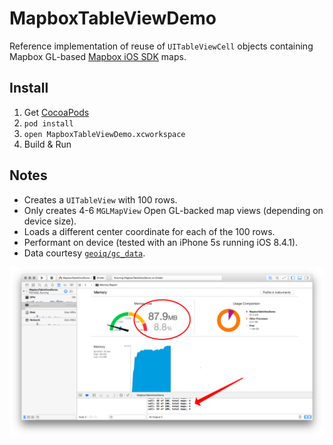 # MapboxTableViewDemo

Reference implementation of reuse of `UITableViewCell` objects containing Mapbox GL-based [Mapbox iOS SDK](https://www.mapbox.com/ios-sdk/) maps. 

## Install

1. Get [CocoaPods](http://cocoapods.org)
1. `pod install`
1. `open MapboxTableViewDemo.xcworkspace`
1. Build & Run

## Notes

- Creates a `UITableView` with 100 rows.
- Only creates 4-6 `MGLMapView` Open GL-backed map views (depending on device size).
- Loads a different center coordinate for each of the 100 rows.
- Performant on device (tested with an iPhone 5s running iOS 8.4.1).
- Data courtesy [`geoiq/gc_data`](https://github.com/geoiq/gc_data/blob/master/datasets/10.geojson).

![](./sample.png)
